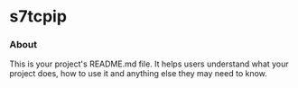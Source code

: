 s7tcpip
=======

### About

This is your project's README.md file. It helps users understand what your
project does, how to use it and anything else they may need to know.
